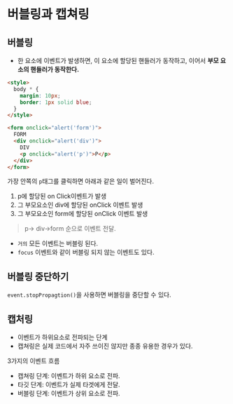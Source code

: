 # 버블링과 캡쳐링

## 버블링

- 한 요소에 이벤트가 발생하면, 이 요소에 할당된 핸들러가 동작하고, 이어서 **부모 요소의 핸들러가 동작한다.**

```html
<style>
  body * {
    margin: 10px;
    border: 1px solid blue;
  }
</style>

<form onclick="alert('form')">
  FORM
  <div onclick="alert('div')">
    DIV
    <p onclick="alert('p')">P</p>
  </div>
</form>
```

가장 안쪽의 `p`태그를 클릭하면 아래과 같은 일이 벌어진다.

1. p에 할당된 on Click이벤트가 발생
2. 그 부모요소인 div에 할당된 onClick 이벤트 발생
3. 그 부모요소인 form에 할당된 onClick 이벤트 발생

> p-> div->form 순으로 이벤트 전달.

- `거의` 모든 이벤트는 버블링 된다.
- `focus` 이벤트와 같이 버블링 되지 않는 이벤트도 있다.

## 버블링 중단하기

`event.stopPropagtion()`을 사용하면 버블링을 중단할 수 있다.

## 캡처링

- 이벤트가 하위요소로 전파되는 단계
- 캡쳐링은 실제 코드에서 자주 쓰이진 않지만 종종 유용한 경우가 있다.

3가지의 이벤트 흐름

- 캡쳐링 단계: 이벤트가 하위 요소로 전파.
- 타깃 단계: 이벤트가 실제 타겟에게 전달.
- 버블링 단계: 이벤트가 상위 요소로 전파.
